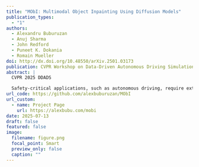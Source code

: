 ```yaml
---
title: "MObI: Multimodal Object Inpainting Using Diffusion Models"
publication_types:
  - "1"
authors:
  - Alexandru Buburuzan
  - Anuj Sharma
  - John Redford
  - Puneet K. Dokania
  - Romain Mueller
doi: http://dx.doi.org/10.48550/arXiv.2501.03173
publication: CVPR Workshop on Data-Driven Autonomous Driving Simulation
abstract: |
  CVPR 2025 DDADS

  Safety-critical applications, such as autonomous driving, require extensive multimodal data for rigorous testing. Methods based on synthetic data are gaining prominence due to the cost and complexity of gathering real-world data but require a high degree of realism and controllability to be useful. This paper introduces MObI, a novel framework for Multimodal Object Inpainting that leverages a diffusion model to create realistic and controllable object inpaintings across perceptual modalities, demonstrated for both camera and lidar simultaneously. Using a single reference RGB image, MObI enables objects to be seamlessly inserted into existing multimodal scenes at a 3D location specified by a bounding box, while maintaining semantic consistency and multimodal coherence. Unlike traditional inpainting methods that rely solely on edit masks, our 3D bounding box conditioning gives objects accurate spatial positioning and realistic scaling. As a result, our approach can be used to insert novel objects flexibly into multimodal scenes, providing significant advantages for testing perception models. See the [project page](https://alexbubu.com/mobi) for more details.
url_code: https://github.com/alexbuburuzan/MObI
url_custom:
  - name: Project Page
    url: https://alexbubu.com/mobi
date: 2025-07-13
draft: false
featured: false
image:
  filename: figure.png
  focal_point: Smart
  preview_only: false
  caption: ""
---
```

